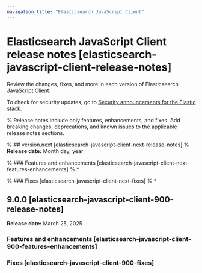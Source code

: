 ```yaml
---
navigation_title: "Elasticsearch JavaScript Client"
---
```


# Elasticsearch JavaScript Client release notes [elasticsearch-javascript-client-release-notes]

Review the changes, fixes, and more in each version of Elasticsearch JavaScript Client. 

To check for security updates, go to [Security announcements for the Elastic stack](https://discuss.elastic.co/c/announcements/security-announcements/31).

% Release notes include only features, enhancements, and fixes. Add breaking changes, deprecations, and known issues to the applicable release notes sections. 

% ## version.next [elasticsearch-javascript-client-next-release-notes]
% **Release date:** Month day, year

% ### Features and enhancements [elasticsearch-javascript-client-next-features-enhancements]
% * 

% ### Fixes [elasticsearch-javascript-client-next-fixes]
% * 

## 9.0.0 [elasticsearch-javascript-client-900-release-notes]
**Release date:** March 25, 2025

### Features and enhancements [elasticsearch-javascript-client-900-features-enhancements]

### Fixes [elasticsearch-javascript-client-900-fixes]